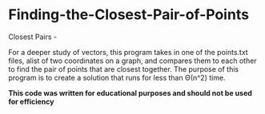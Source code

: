 # Finding-the-Closest-Pair-of-Points

Closest Pairs - 

For a deeper study of vectors, this program takes in one of the points.txt files, alist of two coordinates on a graph, and compares them to each other to find the pair of points that are closest together. The purpose of this program is to create a solution that runs for less than Θ(n^2) time.

**This code was written for educational purposes and should not be used for efficiency**
